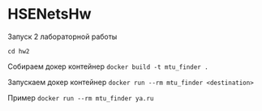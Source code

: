 # HSENetsHw

Запуск 2 лабораторной работы

`cd hw2`

Собираем докер контейнер
`docker build -t mtu_finder .`

Запускаем докер контейнер
`docker run --rm mtu_finder <destination>`

Пример 
`docker run --rm mtu_finder ya.ru`

